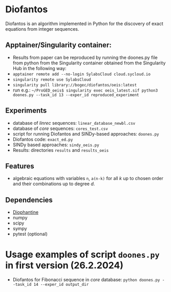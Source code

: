 # Diofantos

Diofantos is an algorithm implemented in Python for the discovery of exact equations from integer sequences.

## Apptainer/Singularity container:
- Results from paper can be reproduced by running the doones.py file from python from the Singularity container obtained 
  from the Singularity Hub in the following way:
- `apptainer remote add --no-login SylabsCloud cloud.sycloud.io`
- `singularity remote use SylabsCloud`
- `singularity pull library://bogec/diofantos/oeis:latest`
- run e.g.: `~/ProGED_oeis$ singularity exec oeis_latest.sif python3 doones.py --task_id 13 --exper_id reproduced_experiment`

## Experiments
- database of _linrec_ sequences: `linear_database_newbl.csv`
- database of _core_ sequences: `cores_test.csv`
- script for running Diofantos and SINDy-based approaches: `doones.py`
- Diofantos code: `exact_ed.py`
- SINDy based approaches: `sindy_oeis.py`
- Results: directories `results` and `results_oeis`
<!-- %from paper. --> 

## Features
- algebraic equations with variables `n`, `a(n-k)` for all *k* up to chosen order and
their combinations up to degree *d*.

## Dependencies
- [Diophantine](https://pypi.org/project/Diophantine/)
- numpy
- scipy
- sympy
- pytest (optional)

# Usage examples of script `doones.py` in first version (26.2.2024)
- Diofantos for Fibonacci sequence in _core_ database:
     `python doones.py --task_id 14 --exper_id output_dir`



<!-- ## Setup -->
<!-- You can install the package directly from the git repository: -->
<!-- ```python3 -->
<!-- pip install git+https://github.com/brencej/ProGED -->
<!-- ``` -->

<!-- # Automated testing -->
<!-- To check whether the installation works, run automated tests by calling -->
<!-- ``` -->
<!-- cd ProGED/tests/ -->
<!-- py.test -->
<!-- ``` -->
<!-- or alternatively, -->
<!-- ``` -->
<!-- python3 -m pytest -->
<!-- ``` -->

<!-- # Usage example -->
<!-- First, generate data for a simple 1-dimensional problem: -->
<!-- ```python3 -->
<!-- import numpy as np -->

<!-- def f(x): -->
<!--     return 2.0 * (x + 0.3) -->
	
<!-- X = np.linspace(-1, 1, 20).reshape(-1,1) -->
<!-- Y = f(X).reshape(-1,1) -->
<!-- data = np.hstack((X,Y)) -->
<!-- ``` -->
<!-- ProGED provides an interface for common usage through the class EqDisco: -->
<!-- ```python3 -->
<!-- from ProGED import EqDisco -->

<!-- ED = EqDisco(data = data, -->
<!--              sample_size = 5, -->
<!--              verbosity = 1) -->
<!-- ``` -->
<!-- The algorithm has two main steps: generating the models and fiting the models: -->
<!-- ```python3 -->
<!-- print(ED.generate_models()) -->
<!-- print(ED.fit_models()) -->
<!-- ``` -->
<!-- Retrieve the best performing models by: -->
<!-- ```python3 -->
<!-- print(ED.get_results()) -->
<!-- ``` -->
<!-- Some basic statistics on the sample of models can be computed by: -->
<!-- ```python3 -->
<!-- print(ED.get_stats()) -->
<!-- ``` -->
<!-- See the paper referenced below for more details. -->

<!-- # Citation -->
<!-- ``` -->
<!-- @misc{brence2020ProGED, -->
<!--     title={Probabilistic Grammars for Equation Discovery}, -->
<!--     author={Jure Brence and Ljupčo Todorovski and Sašo Džeroski}, -->
<!--     year={2020}, -->
<!--     eprint={2012.00428}, -->
<!--     archivePrefix={arXiv}, -->
<!--     primaryClass={cs.LG} -->
<!-- } -->
<!-- ``` -->


<!-- # Usage details -->
<!-- Probabilistic grammar-based equation discovery can be decomposed to a number of separate steps and components, --> 
<!-- represented by different modules in ProGED. --> 

<!-- ## Module descriptions --> 

<!-- ### Equation discoverer (ProGED.equation_discoverer.py) -->
<!-- The highest level module, providing an interface to all the other components. Simplifies the processed -->
<!-- of setting up the equation discovery workflow and initalizing other modules. --> 

<!-- Usage: Set up the equation discovery task and the settings for the various modules and pass them when -->
<!-- creating the EqDisco instance. Then call EqDisco.generate_models and Eq.Disco.fit_models. -->
<!-- You can give the constructor the settings you wish to change as keywords, and let the constructor create -->
<!-- the intances for all other modules. Alternatively, you can ignore most keywords, create the module --> 
<!-- instances yourself and pass them to the constructor. -->

<!-- ### Task (ProGED.task.py) -->
<!-- A simple class to represent the equation discovery task. --> 
<!-- Contains a reference to the data and information about it, -->
<!-- the task type (either algebraic or differential), metadata on the variables, etc. -->
<!-- Used by equation discoverer. -->

<!-- ### Sampling strategy (ProGED.generate.py) -->
<!-- Algorithms for the generation of candidate equations. Requires a Generator instance and produces a ModelBox instance. -->
<!-- Currently, the only supported strategy is Monte-Carlo sampling. -->

<!-- Usage: Call ProGED.generate_models with the appropriate generator instance, strategy name and generator settings. -->

<!-- ### ModelBox (ProGED.model_box.py) -->
<!-- ModelBox is a container object for candidate equations, represented by instances of Model. -->
<!-- Its core is a dictionary of Model instances, referenced by a string of respective canonical expression. -->
<!-- Also features a number of methods for the simplification and canonization of candidate equations. -->

<!-- Usage: add new models with ModelBox.add_model, access existing models as if you were using a dictionary. -->

<!-- ### Model (ProGED.model.py) -->
<!-- A Model instance describes a collection of candidate equations that simplify to the same canonical expression. -->
<!-- To be used as an item, belonging to ModelBox. -->

<!-- Usage: --> 
<!-- Create a Model by giving the constructor at least the expression string, the probability of generation -->
<!-- and the code, used to reconstruct the expression from its generator. --> 
<!-- Use add_tree to record new parse trees --> 
<!-- that derive the same expression. -->
<!--  Use set_estimated to record the results of parameter estimation. --> 
<!-- Use get_error to retrieve the error of the model. --> 
<!-- Use evaluate to use the model for evaluation. --> 
<!-- Use get_full_expr to obtain a string of the expression, with parameter values substituted. -->

<!-- ### Grammar (ProGED.generators.grammar.py) -->
<!-- The only currently supported generator type are probabilistic context-free grammars. -->
<!-- The GeneratorGrammar class equips a NLTK.PCFG with additional methods. -->

<!-- Usage: -->
<!-- Create a generator grammar by passing it the PCFG in a string form. See NLTK.PCFG for details. -->
<!-- Call generate_one to obtain a single sample expression. -->
<!-- Use count_coverage and count_trees to perform a probabilistic analysis on the grammar. -->

<!-- ### Grammar templates (ProGED.generators.grammar_construction.py) -->
<!-- ProGED provides a number of functions for the automatic construction of a GeneratorGrammar. -->
<!-- ProGED.GRAMMAR_LIBRARY provides a dictionary of the supported types of grammars. -->

<!-- Usage: Use grammar_from_template, passing it the template name --> 
<!-- and an appropriate generator_settings dict to construct a GeneratorGrammar of the chosen type. -->


<!-- ## Equation discoverer arguments -->
<!-- | Argument | Description | -->
<!-- |---|---| -->
<!-- |task (ProGED.EDTask) | Instance of EDTask, containing specifications of the equation discovery problem. If not provided, created by EqDisco based on other arguments.| -->
<!-- |data (numpy.array) | Input data of shape N x M, where N is the number of samples and M is the number of variables. Not required if 'task' is provided. | -->
<!-- |target_variable_index (int) |  Index of column in data that belongs to the target variable.Not required if 'task' is provided.| -->
<!-- |time_index (int)| Index of column in data that belongs to measurement of time. Required for differential equations, None otherwise. Not required if 'task' is provided.| -->
<!-- |variable_names (list of strings)| Names of input variables. If not provided, names will be auto-generated. Not required if 'task' is provided.| -->
<!-- |task_type (string)| Specifies type of equation being solved. See ProGED.task.TASK_TYPES for supported equation types. Default: algebraic. Not required if 'task' is provided.| -->
<!-- |success_threshold (float)| Relative root mean squared error (RRMSE), below which a model is considered to be correct. Default: 1e-8.| -->
<!-- |generator (ProGED.generators.BaseExpressionGenerator or string)| Instance of generator, deriving from BaseExpressionGenerator or a string matching a geenrator type from GENERATOR_LIBRARY. Default: 'grammar'.If string, the instance will be created by EqDisco based on other arguments.| -->
<!-- |generate_template_name (string)| If constructing a grammar from the library, use this to specify the template name. Not required if a generator instance is provided. Default: 'universal'.| -->
<!-- |variable_probabilities (list of floats)| Prior probability distribution over variable symbols. If not provided, a uniform distribution is assumed. Not required if a generator instance is provided.| -->
<!-- |generator_settings (dict)| Arguments to be passed to the generator constructor. See documentation of the specific generator for possible settings. Has no effect if a generator instance is provided.| -->
<!-- |strategy (string)| Name of sampling strategy from STRATEGY_LIBRARY. Default: 'monte-carlo'.| -->
<!-- |strategy_settings (dict)| Arguments to be passed to the chosen sampling strategy function. See documentation for the specific strategy for available options.For Monte-Carlo sampling, the most important option is: N (int): total number of candidate equations to generate-| -->
<!-- |sample_size (int)| Total number of candidate equations to sample when using Monte-Carlo. Irrelevant when strategy_settings is provided. Default: 10.| -->
<!-- |estimation_settings (dict)| Arguments to be passed to the system for parameter estimation. See documentation for ProGED.fit_models for details and available options. Optional.| -->
<!-- |verbosity (int) | Level of printout desired. 0: none, 1:info, 2+: debug. | -->


